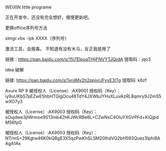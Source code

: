 WEIXIN little programe

正在开发中，还没有完全想好，慢慢更新吧。


更换office序列号方法 

slmgr.vbs -ipk  XXXX（序列号）

激活工具，会报毒。
不知道有没有木马，反正我是用了

链接：https://pan.baidu.com/s/15i7ElpoaTHjiFNVYTJQrdA 
提取码：jqo3 

idea 破解

链接: https://pan.baidu.com/s/1xrqMv2h2ppjvrJFyyE3lTg
提取码: k6zf

 
Axure RP 9 
被授权人（License）:AX9001
授权码（Key）：iy9uUKbS7pEZwE5hbHTGigOcu48TdY4JXWbJYHxXLuvAzRL8qmry9J2mS5wXO7y3

被授权人（License）:AX9003
授权码（Key）：sOujdwe3jIWrmoe9S13mb42hKJWcRBe6L+CZwNsC4OluYXGVPFd+KiQjpdM56fpG

被授权人（License）:AX9003
授权码（Key）：NT/mS+29Kgtw46K0kQBgE3X5qzPwKhSLSM20lhdVQ2bH593Quez3lphi8AAgA1Ax